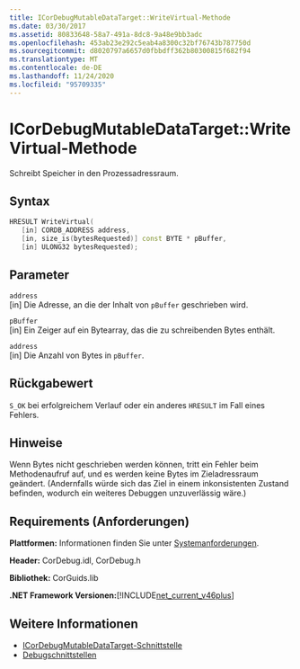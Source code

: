```yaml
---
title: ICorDebugMutableDataTarget::WriteVirtual-Methode
ms.date: 03/30/2017
ms.assetid: 80833648-58a7-491a-8dc8-9a48e9bb3adc
ms.openlocfilehash: 453ab23e292c5eab4a8300c32bf76743b787750d
ms.sourcegitcommit: d8020797a6657d0fbbdff362b80300815f682f94
ms.translationtype: MT
ms.contentlocale: de-DE
ms.lasthandoff: 11/24/2020
ms.locfileid: "95709335"
---
```

# <a name="icordebugmutabledatatargetwritevirtual-method"></a>ICorDebugMutableDataTarget::WriteVirtual-Methode

Schreibt Speicher in den Prozessadressraum.  
  
## <a name="syntax"></a>Syntax  
  
```cpp  
HRESULT WriteVirtual(  
   [in] CORDB_ADDRESS address,  
   [in, size_is(bytesRequested)] const BYTE * pBuffer,  
   [in] ULONG32 bytesRequested);  
```  
  
## <a name="parameters"></a>Parameter  

 `address`  
 [in] Die Adresse, an die der Inhalt von `pBuffer` geschrieben wird.  
  
 `pBuffer`  
 [in] Ein Zeiger auf ein Bytearray, das die zu schreibenden Bytes enthält.  
  
 `address`  
 [in] Die Anzahl von Bytes in `pBuffer`.  
  
## <a name="return-value"></a>Rückgabewert  

 `S_OK` bei erfolgreichem Verlauf oder ein anderes `HRESULT` im Fall eines Fehlers.  
  
## <a name="remarks"></a>Hinweise  

 Wenn Bytes nicht geschrieben werden können, tritt ein Fehler beim Methodenaufruf auf, und es werden keine Bytes im Zieladressraum geändert. (Andernfalls würde sich das Ziel in einem inkonsistenten Zustand befinden, wodurch ein weiteres Debuggen unzuverlässig wäre.)  
  
## <a name="requirements"></a>Requirements (Anforderungen)  

 **Plattformen:** Informationen finden Sie unter [Systemanforderungen](../../get-started/system-requirements.md).  
  
 **Header:** CorDebug.idl, CorDebug.h  
  
 **Bibliothek:** CorGuids.lib  
  
 **.NET Framework Versionen:**[!INCLUDE[net_current_v46plus](../../../../includes/net-current-v46plus-md.md)]  
  
## <a name="see-also"></a>Weitere Informationen

- [ICorDebugMutableDataTarget-Schnittstelle](icordebugmutabledatatarget-interface.md)
- [Debugschnittstellen](debugging-interfaces.md)
